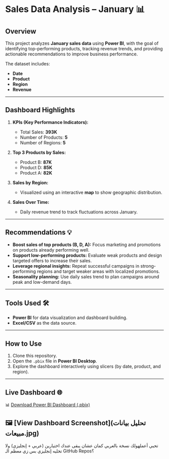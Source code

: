 # Sales Data Analysis – January 📊

## Overview

This project analyzes **January sales data** using **Power BI**, with the goal of identifying top-performing products, tracking revenue trends, and providing actionable recommendations to improve business performance.

The dataset includes:

* **Date**
* **Product**
* **Region**
* **Revenue**

---

## Dashboard Highlights

1. **KPIs (Key Performance Indicators):**

   * Total Sales: **393K**
   * Number of Products: **5**
   * Number of Regions: **5**

2. **Top 3 Products by Sales:**

   * Product B: **87K**
   * Product D: **85K**
   * Product A: **82K**

3. **Sales by Region:**

   * Visualized using an interactive **map** to show geographic distribution.

4. **Sales Over Time:**

   * Daily revenue trend to track fluctuations across January.

---

## Recommendations 💡

* **Boost sales of top products (B, D, A):** Focus marketing and promotions on products already performing well.
* **Support low-performing products:** Evaluate weak products and design targeted offers to increase their sales.
* **Leverage regional insights:** Repeat successful campaigns in strong-performing regions and target weaker areas with localized promotions.
* **Seasonality planning:** Use daily sales trend to plan campaigns around peak and low-demand days.

---

## Tools Used 🛠️

* **Power BI** for data visualization and dashboard building.
* **Excel/CSV** as the data source.

---

## How to Use

1. Clone this repository.
2. Open the `.pbix` file in **Power BI Desktop**.
3. Explore the dashboard interactively using slicers (by date, product, and region).

---

## Live Dashboard 🌐
📊 [Download Power BI Dashboard (.pbix)](تحليل%20بيانات%20مبيعات.pbix)  

🖼️ [View Dashboard Screenshot](تحليل بيانات مبيعات.jpg)
---

تحبي أعملهولك نسخة بالعربي كمان عشان يبقى عندك اختيارين (عربي + إنجليزي) ولا تخليه إنجليزي بس زي معظم الـ GitHub Repos؟
